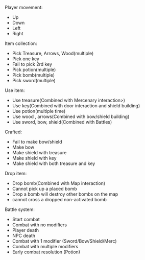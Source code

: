 Player movement:
- Up
- Down
- Left
- Right

Item collection:
- Pick Treasure, Arrows, Wood(multiple)
- Pick one key
- Fail to pick 2rd key
- Pick potion(multiple)
- Pick bomb(multiple)
- Pick sword(multiple)

Use item:
- Use treasure(Combined with Mercenary interaction>)
- Use key(Combined with door interaction and shield building)
- Use potion(multiple time)
- Use wood , arrows(Combined with bow/shield building)
- Use sword, bow, shield(Combined with Battles)

Crafted:
- Fail to make bow/shield
- Make bow
- Make shield with treasure
- Make shield with key
- Make shield with both treasure and key

Drop item:
- Drop bomb(Combined with Map interaction)
- Cannot pick up a placed bomb
- Drop a bomb will destroy other bombs on the map
- cannot cross a dropped non-activated bomb

Battle system:
 - Start combat
 - Combat with no modifiers
 - Player death
 - NPC death
 - Combat with 1 modifier (Sword/Bow/Shield/Merc)
 - Combat with multiple modifiers
 - Early combat resolution (Potion)
